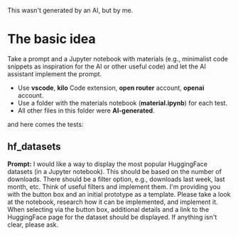 This wasn't generated by an AI, but by me.

# The basic idea
Take a prompt and a Jupyter notebook with materials (e.g., minimalist code snippets as inspiration for the AI or other useful code) and let the AI assistant implement the prompt.

* Use **vscode**, **kilo** Code extension, **open router** account, **openai** account.
* Use a folder with the materials notebook (**material.ipynb**) for each test.
* All other files in this folder were **AI-generated**.

and here comes the tests:

## hf_datasets

**Prompt:**
I would like a way to display the most popular HuggingFace datasets (in a Jupyter notebook). This should be based on the number of downloads.
There should be a filter option, e.g., downloads last week, last month, etc. Think of useful filters and implement them.
I'm providing you with the button box and an initial prototype as a template. Please take a look at the notebook, research how it can be implemented, and implement it.
When selecting via the button box, additional details and a link to the HuggingFace page for the dataset should be displayed.
If anything isn't clear, please ask.
